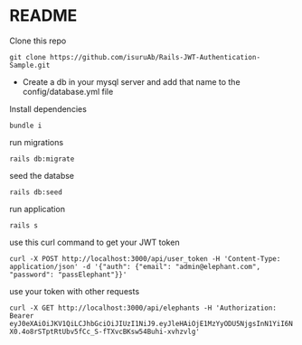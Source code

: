 # README

Clone this repo

`git clone https://github.com/isuruAb/Rails-JWT-Authentication-Sample.git`

* Create a db in your mysql server and add that name to the config/database.yml file

Install dependencies 

`bundle i`

run migrations

`rails db:migrate`

seed the databse

`rails db:seed`

run application 

`rails s`

use this curl command to get your JWT token

`curl -X POST http://localhost:3000/api/user_token -H 'Content-Type: application/json' -d '{"auth": {"email": "admin@elephant.com", "password": "passElephant"}}'`

use your token with other requests

`curl -X GET http://localhost:3000/api/elephants -H 'Authorization: Bearer eyJ0eXAiOiJKV1QiLCJhbGciOiJIUzI1NiJ9.eyJleHAiOjE1MzYyODU5NjgsInN1YiI6NX0.4o8rSTptRtUbv5fCc_S-fTXvcBKsw54Buhi-xvhzvlg'  `

